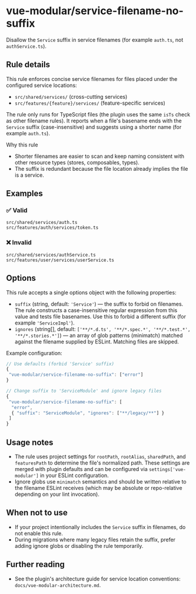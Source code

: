 # vue-modular/service-filename-no-suffix

Disallow the `Service` suffix in service filenames (for example `auth.ts`, not `authService.ts`).

## Rule details

This rule enforces concise service filenames for files placed under the configured service locations:

- `src/shared/services/` (cross-cutting services)
- `src/features/{feature}/services/` (feature-specific services)

The rule only runs for TypeScript files (the plugin uses the same `isTs` check as other filename rules). It reports when a file's basename ends with the `Service` suffix (case-insensitive) and suggests using a shorter name (for example `auth.ts`).

Why this rule

- Shorter filenames are easier to scan and keep naming consistent with other resource types (stores, composables, types).
- The suffix is redundant because the file location already implies the file is a service.

## Examples

### ✅ Valid

```text
src/shared/services/auth.ts
src/features/auth/services/token.ts
```

### ❌ Invalid

```text
src/shared/services/authService.ts
src/features/user/services/userService.ts
```

## Options

This rule accepts a single options object with the following properties:

- `suffix` (string, default: `'Service'`) — the suffix to forbid on filenames. The rule constructs a case-insensitive regular expression from this value and tests file basenames. Use this to forbid a different suffix (for example `'ServiceImpl'`).
- `ignores` (string[], default: `['**/*.d.ts', '**/*.spec.*', '**/*.test.*', '**/*.stories.*']`) — an array of glob patterns (minimatch) matched against the filename supplied by ESLint. Matching files are skipped.

Example configuration:

```js
// Use defaults (forbid 'Service' suffix)
{
 "vue-modular/service-filename-no-suffix": ["error"]
}

// Change suffix to 'ServiceModule' and ignore legacy files
{
 "vue-modular/service-filename-no-suffix": [
  "error",
  { "suffix": "ServiceModule", "ignores": ["**/legacy/**"] }
 ]
}
```

## Usage notes

- The rule uses project settings for `rootPath`, `rootAlias`, `sharedPath`, and `featuresPath` to determine the file's normalized path. These settings are merged with plugin defaults and can be configured via `settings['vue-modular']` in your ESLint configuration.
- Ignore globs use `minimatch` semantics and should be written relative to the filename ESLint receives (which may be absolute or repo-relative depending on your lint invocation).

## When not to use

- If your project intentionally includes the `Service` suffix in filenames, do not enable this rule.
- During migrations where many legacy files retain the suffix, prefer adding ignore globs or disabling the rule temporarily.

## Further reading

- See the plugin's architecture guide for service location conventions: `docs/vue-modular-architecture.md`.
